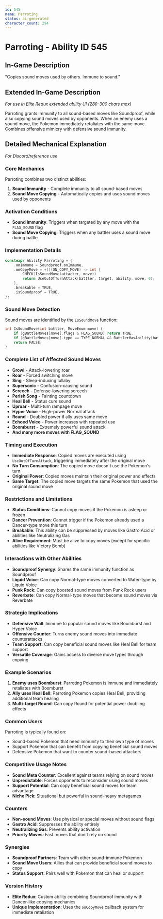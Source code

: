 ```yaml
---
id: 545
name: Parroting
status: ai-generated
character_count: 294
---
```


# Parroting - Ability ID 545

## In-Game Description
"Copies sound moves used by others. Immune to sound."

## Extended In-Game Description
*For use in Elite Redux extended ability UI (280-300 chars max)*

Parroting grants immunity to all sound-based moves like Soundproof, while also copying sound moves used by opponents. When an enemy uses a sound move, the Pokemon immediately retaliates with the same move. Combines offensive mimicry with defensive sound immunity.

## Detailed Mechanical Explanation
*For Discord/reference use*

### Core Mechanics
Parroting combines two distinct abilities:
1. **Sound Immunity** - Complete immunity to all sound-based moves
2. **Sound Move Copying** - Automatically copies and uses sound moves used by opponents

### Activation Conditions
- **Sound Immunity**: Triggers when targeted by any move with the `FLAG_SOUND` flag
- **Sound Move Copying**: Triggers when any battler uses a sound move during battle

### Implementation Details
```cpp
constexpr Ability Parroting = {
    .onImmune = Soundproof.onImmune,
    .onCopyMove = +[](ON_COPY_MOVE) -> int {
        CHECK(IsSoundMove(attacker, move))
        return UseOutOfTurnAttack(battler, target, ability, move, 0);
    },
    .breakable = TRUE,
    .isSoundproof = TRUE,
};
```

### Sound Move Detection
Sound moves are identified by the `IsSoundMove` function:
```cpp
int IsSoundMove(int battler, MoveEnum move) {
    if (gBattleMoves[move].flags & FLAG_SOUND) return TRUE;
    if (gBattleMoves[move].type == TYPE_NORMAL && BattlerHasAbility(battler, ABILITY_REVERBATE, FALSE)) return TRUE;
    return FALSE;
}
```

### Complete List of Affected Sound Moves
- **Growl** - Attack-lowering roar
- **Roar** - Forced switching move
- **Sing** - Sleep-inducing lullaby
- **Supersonic** - Confusion-causing sound
- **Screech** - Defense-lowering screech
- **Perish Song** - Fainting countdown
- **Heal Bell** - Status cure sound
- **Uproar** - Multi-turn rampage move
- **Hyper Voice** - High-power Normal attack
- **Round** - Doubled power if ally uses same move
- **Echoed Voice** - Power increases with repeated use
- **Boomburst** - Extremely powerful sound attack
- **And many more moves with FLAG_SOUND**

### Timing and Execution
- **Immediate Response**: Copied moves are executed using `UseOutOfTurnAttack`, triggering immediately after the original move
- **No Turn Consumption**: The copied move doesn't use the Pokemon's turn
- **Original Power**: Copied moves maintain their original power and effects
- **Same Target**: The copied move targets the same Pokemon that used the original sound move

### Restrictions and Limitations
- **Status Conditions**: Cannot copy moves if the Pokemon is asleep or frozen
- **Dancer Prevention**: Cannot trigger if the Pokemon already used a Dancer-type move this turn
- **Breakable**: This ability can be suppressed by moves like Gastro Acid or abilities like Neutralizing Gas
- **Alive Requirement**: Must be alive to copy moves (except for specific abilities like Victory Bomb)

### Interactions with Other Abilities
- **Soundproof Synergy**: Shares the same immunity function as Soundproof
- **Liquid Voice**: Can copy Normal-type moves converted to Water-type by Liquid Voice
- **Punk Rock**: Can copy boosted sound moves from Punk Rock users
- **Reverbate**: Can copy Normal-type moves that become sound moves via Reverbate

### Strategic Implications
- **Defensive Wall**: Immune to popular sound moves like Boomburst and Hyper Voice
- **Offensive Counter**: Turns enemy sound moves into immediate counterattacks
- **Team Support**: Can copy beneficial sound moves like Heal Bell for team support
- **Versatile Coverage**: Gains access to diverse move types through copying

### Example Scenarios
1. **Enemy uses Boomburst**: Parroting Pokemon is immune and immediately retaliates with Boomburst
2. **Ally uses Heal Bell**: Parroting Pokemon copies Heal Bell, providing additional team healing
3. **Multi-target Round**: Can copy Round for potential power doubling effects

### Common Users
Parroting is typically found on:
- Sound-based Pokemon that need immunity to their own type of moves
- Support Pokemon that can benefit from copying beneficial sound moves
- Defensive Pokemon that want to counter sound-based attackers

### Competitive Usage Notes
- **Sound Meta Counter**: Excellent against teams relying on sound moves
- **Unpredictable**: Forces opponents to reconsider using sound moves
- **Support Potential**: Can copy beneficial sound moves for team advantage
- **Niche Pick**: Situational but powerful in sound-heavy metagames

### Counters
- **Non-sound Moves**: Use physical or special moves without sound flags
- **Gastro Acid**: Suppresses the ability entirely
- **Neutralizing Gas**: Prevents ability activation
- **Priority Moves**: Fast moves that don't rely on sound

### Synergies
- **Soundproof Partners**: Team with other sound-immune Pokemon
- **Sound Move Users**: Allies that can provide beneficial sound moves to copy
- **Status Support**: Pairs well with Pokemon that can heal or support

### Version History
- **Elite Redux**: Custom ability combining Soundproof immunity with Dancer-like copying mechanics
- **Unique Implementation**: Uses the `onCopyMove` callback system for immediate retaliation